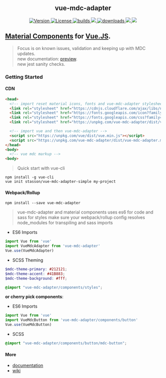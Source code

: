 <h2 align="center">
vue-mdc-adapter
</h2>
<p align="center">
  <a href="https://www.npmjs.com/package/vue-mdc-adapter">
    <img src="https://img.shields.io/npm/v/vue-mdc-adapter.svg" alt="Version">
  </a>
  <a href="https://www.npmjs.com/package/vue-mdc-adapter">
    <img src="https://img.shields.io/npm/l/vue-mdc-adapter.svg" alt="License">
  </a>
  <a href="https://travis-ci.org/stasson/vue-mdc-adapter">
    <img src="https://travis-ci.org/stasson/vue-mdc-adapter.svg?branch=master" alt="builds">
  </a>
  <a href="https://www.codacy.com/app/stasson/vue-mdc-adapter?utm_source=github.com&amp;utm_medium=referral&amp;utm_content=stasson/vue-mdc-adapter&amp;utm_campaign=Badge_Grade" alt="Codacy">
    <img src="https://api.codacy.com/project/badge/Grade/d854cc6c83ac4985bdd2d2cdb272be5d"/>
  </a>
  <a href="https://www.npmjs.com/package/vue-mdc-adapter">
    <img src="https://img.shields.io/npm/dt/vue-mdc-adapter.svg" alt="downloads">
  </a>
  <a href="https://gitter.im/vue-mdc-adapter/Lobby?utm_source=badge&utm_medium=badge&utm_campaign=pr-badge&utm_content=badge">
    <img src="https://badges.gitter.im/vue-mdc-adapter/Lobby.svg" />
  </a>
  <a href="https://github.com/facebook/jest">
    <img src="https://img.shields.io/badge/tested_with-jest-99424f.svg" />
  </a>
</p>



## [Material Components](https://material.io/components/web/) for [Vue.JS](https://vuejs.org).


> Focus is on known issues, validation and keeping up with MDC updates.  
> new documentation: [preview](https://stasson.github.io/vue-mdc-adapter).  
> new jest sanity checks.  


### Getting Started

#### CDN

```html
<head>
  <!-- import reset material icons, fonts and vue-mdc-adapter stylesheets -->
  <link rel="stylesheet" href="https://cdnjs.cloudflare.com/ajax/libs/normalize/7.0.0/normalize.min.css">
  <link rel="stylesheet" href="https://fonts.googleapis.com/icon?family=Material+Icons">
  <link rel="stylesheet" href="https://fonts.googleapis.com/css?family=Roboto:300,400,500" type="text/css">
  <link rel="stylesheet" href="https://unpkg.com/vue-mdc-adapter/dist/vue-mdc-adapter.min.css">

  <!-- import vue and then vue-mdc-adapter -->
  <script src="https://unpkg.com/vue/dist/vue.min.js"></script>
  <script src="https://unpkg.com/vue-mdc-adapter/dist/vue-mdc-adapter.min.js"></script>
</head>
<body>
  <!-- vue mdc markup -->
<body>
```

> Quick start with vue-cli

```console
npm install -g vue-cli
vue init stasson/vue-mdc-adapter-simple my-project
```

#### Webpack/Rollup

```console
npm install --save vue-mdc-adapter
```

> vue-mdc-adapter and material components uses es6 for code and sass for styles
> make sure your webpack/rollup config resolves node_modules for transpiling
> and sass imports

- ES6 Imports

```javascript
import Vue from 'vue'
import VueMdcAdapter from 'vue-mdc-adapter'
Vue.use(VueMdcAdapter)
```

- SCSS Theming

```scss
$mdc-theme-primary: #212121;
$mdc-theme-accent: #41B883;
$mdc-theme-background: #fff;

@import "vue-mdc-adapter/components/styles";
```

__or cherry pick components__:

- ES6 Imports
```javascript
import Vue from 'vue'
import VueMdcButton from 'vue-mdc-adapter/components/button'
Vue.use(VueMdcButton)
```

- SCSS
```scss
@import "vue-mdc-adapter/components/button/mdc-button";
```


#### More

- [documentation](https://stasson.github.io/vue-mdc-adapter)
- [wiki](https://github.com/stasson/vue-mdc-adapter/wiki)
